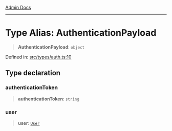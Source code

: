 [Admin Docs](/)

***

# Type Alias: AuthenticationPayload

> **AuthenticationPayload**: `object`

Defined in: [src/types/auth.ts:10](https://github.com/PalisadoesFoundation/talawa-admin/blob/main/src/types/auth.ts#L10)

## Type declaration

### authenticationToken

> **authenticationToken**: `string`

### user

> **user**: [`User`](../../user/type-aliases/User.md)
